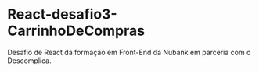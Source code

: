 # React-desafio3-CarrinhoDeCompras
Desafio de React da formação em Front-End da Nubank em parceria com o Descomplica.
